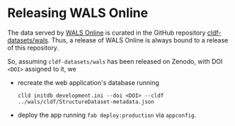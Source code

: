 # Releasing WALS Online

The data served by [WALS Online](https://wals.info) is curated in the GitHub
repository [cldf-datasets/wals](https://github.com/cldf-datasets/wals).
Thus, a release of WALS Online is always bound to a release of this repository.

So, assuming `cldf-datasets/wals` has been released on Zenodo, with DOI `<DOI>`
assigned to it, we

- recreate the web application's database running
  ```shell script
  clld initdb development.ini --doi <DOI> --cldf ../wals/cldf/StructureDataset-metadata.json
  ```
- deploy the app running `fab deploy:production` via `appconfig`.
